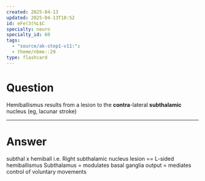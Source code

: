 ```yaml
---
created: 2025-04-13
updated: 2025-04-13T10:52
id: eFe(3(%L$C
specialty: neuro
specialty_id: 60
tags:
  - "source/ak-step1-v11:": 
  - theme/nbme::29
type: flashcard
---
```


# Question
Hemiballismus results from a lesion to the **contra**-lateral **subthalamic** nucleus (eg, lacunar stroke)

---

# Answer
subthal x hemiball  i.e. Right subthalamic nucleus lesion == L-sided hemiballismus   Subthalamus = modulates basal ganglia output = mediates control of voluntary movements